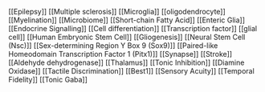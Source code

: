 [[Epilepsy]]
[[Multiple sclerosis]]
[[Microglia]]
[[oligodendrocyte]]
[[Myelination]]
[[Microbiome]]
[[Short-chain Fatty Acid]]
[[Enteric Glia]]
[[Endocrine Signalling]]
[[Cell differentiation]]
[[Transcription factor]]
[[glial cell]]
[[Human Embryonic Stem Cell]]
[[Gliogenesis]]
[[Neural Stem Cell (Nsc)]]
[[Sex-determining Region Y Box 9 (Sox9)]]
[[Paired-like Homeodomain Transcription Factor 1 (Pitx1)]]
[[Synapse]]
[[Stroke]]
[[Aldehyde dehydrogenase]]
[[Thalamus]]
[[Tonic Inhibition]]
[[Diamine Oxidase]]
[[Tactile Discrimination]]
[[Best1]]
[[Sensory Acuity]]
[[Temporal Fidelity]]
[[Tonic Gaba]]
